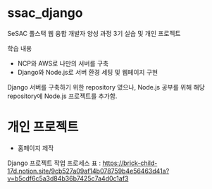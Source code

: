 # ssac_django
SeSAC 풀스택 웹 융합 개발자 양성 과정 3기 실습 및 개인 프로젝트

학습 내용 
 - NCP와 AWS로 나만의 서버를 구축
 - Django와 Node.js로 서버 환경 세팅 및 웹페이지 구현

Django 서버를 구축하기 위한 repository 였으나, Node.js 공부를 위해 해당 repository에 Node.js 프로젝트를 추가함.

# 개인 프로젝트
- 홈페이지 제작

Django 프로젝트 작업 프로세스 표
: https://brick-child-17d.notion.site/9cb527a09af14b078759b4e56463d41a?v=b5cdf6c5a3d84b36b7425c7a4d0c1af3
